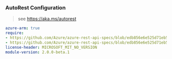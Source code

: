 ### AutoRest Configuration

> see https://aka.ms/autorest

``` yaml
azure-arm: true
require:
- https://github.com/Azure/azure-rest-api-specs/blob/edb856e6e525d71eb515085a6fcd455dbc3b2111/specification/communication/resource-manager/readme.md
- https://github.com/Azure/azure-rest-api-specs/blob/edb856e6e525d71eb515085a6fcd455dbc3b2111/specification/communication/resource-manager/readme.go.md
license-header: MICROSOFT_MIT_NO_VERSION
module-version: 2.0.0-beta.1

```